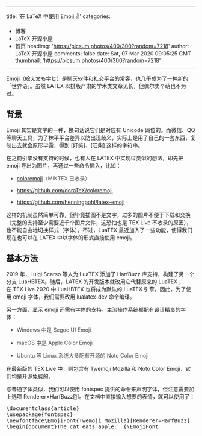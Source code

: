 
---
title: '在 LaTeX 中使用 Emoji ✌️'
categories: 
 - 博客
 - LaTeX 开源小屋
 - 首页
headimg: 'https://picsum.photos/400/300?random=7218'
author: LaTeX 开源小屋
comments: false
date: Sat, 07 Mar 2020 09:05:25 GMT
thumbnail: 'https://picsum.photos/400/300?random=7218'
---

<div>   
<p>
                                                        </p><p>Emoji（絵え文も字じ）是聊天软件和社交平台的常客，也几乎成为了一种新的「世界语」。虽然 LATEX 以排版严肃的学术类文章见长，但偶尔卖个萌也不为过。</p><h2>背景<a href="https://stone-zeng.github.io//2020-02-28-latex-emoji/#%E8%83%8C%E6%99%AF"></a></h2><p>Emoji 其实是文字的一种，换句话说它们是对应有 Unicode 码位的。而微信、QQ 等聊天工具，为了抹平平台差异以防出现歧义，实际上是用了自己的一套东西，复制出去就会原形毕露，得到 [奸笑]、[旺柴] 这样的字符串。</p><p>在之前引擎没有支持的时候，也有人在 LATEX 中实现过类似的想法，即先把 emoji 导出为图片，再通过一些命令插入，比如：</p><ul style="margin-bottom: 15px;margin-left: 2em;padding: 0px;color: rgb(76, 76, 76);font-family: Inter, 'Source Han Sans SC', 'Noto Sans CJK SC', source-han-sans-cjk-sc, sans-serif;white-space: normal;background-color: rgb(253, 253, 253)" class=" list-paddingleft-2"><li><p><a href="https://ctan.org/pkg/coloremoji">coloremoji</a>（MiK­TEX 已收录）</p></li><li><p><a href="https://github.com/doraTeX/coloremoji">https://github.com/doraTeX/coloremoji</a></p></li><li><p><a href="https://github.com/henningpohl/latex-emoji">https://github.com/henningpohl/latex-emoji</a></p></li></ul><p>这样的机制虽然简单可靠，但毕竟插图不是文字，过多的图片不便于下载和交换（完整的支持至少需要近千个图片文件，这恐怕也是 TEX Live 不收录的原因），也不能自由地切换样式（字体）。不过，Lua­TEX 最近加入了一些功能，使得我们现在也可以在 LATEX 中以字体的形式直接使用 emoji。</p><h2>基本方法<a href="https://stone-zeng.github.io//2020-02-28-latex-emoji/#%E5%9F%BA%E6%9C%AC%E6%96%B9%E6%B3%95"></a></h2><p>2019 年，Luigi Scarso 等人为 Lua­TEX 添加了 HarfBuzz 库支持，构建了另一个分支 LuaHB­TEX。随后，LATEX 的开发版本就改用它代替原来的 Lua­TEX；在 TEX Live 2020 中 LuaHB­TEX 也将成为默认的 Lua­TEX 引擎。因此，为了使用 emoji 字体，我们需要改用 lualatex-dev 命令编译。</p><p>另一方面，显示 emoji 还需有字体的支持。主流操作系统都配有设计精良的字体：</p><ul style="margin-bottom: 15px;margin-left: 2em;padding: 0px;color: rgb(76, 76, 76);font-family: Inter, 'Source Han Sans SC', 'Noto Sans CJK SC', source-han-sans-cjk-sc, sans-serif;white-space: normal;background-color: rgb(253, 253, 253)" class=" list-paddingleft-2"><li><p>Windows 中是 Segoe UI Emoji</p></li><li><p>macOS 中是 Apple Color Emoji</p></li><li><p>Ubuntu 等 Linux 系统大多配有开源的 Noto Color Emoji</p></li></ul><p>在最新版的 TEX Live 中，则包含有 Twemoji Mozilla 和 Noto Color Emoji，它们均是开源免费的。</p><p>与普通字体类似，我们可以使用 fontspec 提供的命令来声明字体，但注意需要加上选项 Renderer=HarfBuzz<a href="https://stone-zeng.github.io//2020-02-28-latex-emoji/#fn:twemoji">[1]</a>。在文档中直接输入想要的表情，就可以使用了：</p><pre class="brush:bash;toolbar:false">\documentclass&#123;article&#125;
\usepackage&#123;fontspec&#125;
\newfontface\EmojiFont&#123;Twemoji Mozilla&#125;[Renderer=HarfBuzz]
\begin&#123;document&#125;The cat eats apple:  &#123;\EmojiFont</pre>                        <p></p>
                        <!-- E 正文 -->
                      
</div>
            